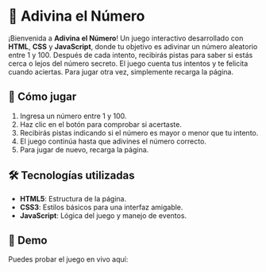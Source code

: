 # 🎯 Adivina el Número

¡Bienvenida a **Adivina el Número**! Un juego interactivo desarrollado con **HTML**, **CSS** y **JavaScript**, donde tu objetivo es adivinar un número aleatorio entre 1 y 100. Después de cada intento, recibirás pistas para saber si estás cerca o lejos del número secreto. El juego cuenta tus intentos y te felicita cuando aciertas. Para jugar otra vez, simplemente recarga la página.

## 🧩 Cómo jugar

1. Ingresa un número entre 1 y 100.
2. Haz clic en el botón para comprobar si acertaste.
3. Recibirás pistas indicando si el número es mayor o menor que tu intento.
4. El juego continúa hasta que adivines el número correcto.
5. Para jugar de nuevo, recarga la página.

## 🛠️ Tecnologías utilizadas

- **HTML5**: Estructura de la página.
- **CSS3**: Estilos básicos para una interfaz amigable.
- **JavaScript**: Lógica del juego y manejo de eventos.

## 🚀 Demo

Puedes probar el juego en vivo aquí:
